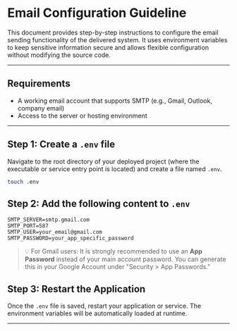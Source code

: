 # Email Configuration Guideline

This document provides step-by-step instructions to configure the email sending functionality of the delivered system. It uses environment variables to keep sensitive information secure and allows flexible configuration without modifying the source code.

---

## Requirements

- A working email account that supports SMTP (e.g., Gmail, Outlook, company email)
- Access to the server or hosting environment

---

## Step 1: Create a `.env` file

Navigate to the root directory of your deployed project (where the executable or service entry point is located) and create a file named `.env`.

```bash
touch .env
```

## Step 2: Add the following content to `.env`

```env
SMTP_SERVER=smtp.gmail.com
SMTP_PORT=587
SMTP_USER=your_email@gmail.com
SMTP_PASSWORD=your_app_specific_password
```

> 💡 For Gmail users: It is strongly recommended to use an **App Password** instead of your main account password. You can generate this in your Google Account under "Security > App Passwords."

## Step 3: Restart the Application

Once the `.env` file is saved, restart your application or service. The environment variables will be automatically loaded at runtime.

---

